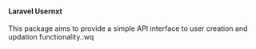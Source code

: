 #### Laravel Usernxt

This package aims to provide a simple API interface to user creation and updation functionality.:wq
